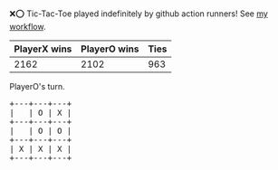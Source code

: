 :x::o: Tic-Tac-Toe played indefinitely by github action runners! See [my workflow](.github/workflows/play.yaml).

|PlayerX wins|PlayerO wins|Ties|
|-|-|-|
|2162|2102|963|

PlayerO's turn.

<pre>
+---+---+---+
|   | O | X |
+---+---+---+
|   | O | O |
+---+---+---+
| X | X | X |
+---+---+---+
</pre>